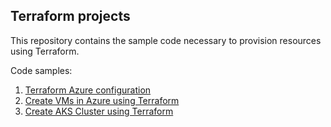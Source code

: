 ## Terraform projects
This repository contains the sample code necessary to provision resources using Terraform.

Code samples:
1. [Terraform Azure configuration](00-terraform-azure-configure/README.md)
2. [Create VMs in Azure using Terraform](01-terraform-azure-vm/README.md)
3. [Create AKS Cluster using Terraform](02-terraform-aks-cluster-create/README.md)
